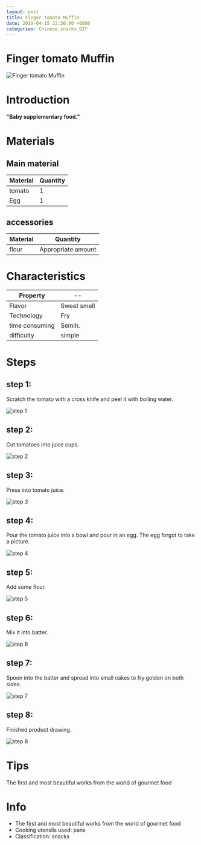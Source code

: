```yaml
---
layout: post
title: Finger tomato Muffin
date: 2019-04-15 22:30:00 +0800
categories: Chinese_snacks_DIY
---
```


# Finger tomato Muffin

![Finger tomato Muffin]({{site.baseurl}}/img/406433/406433.jpg)

# Introduction

**"Baby supplementary food."**

# Materials


## Main material

Material|Quantity
--|--
tomato|1
Egg|1

## accessories

Material|Quantity
--|--
flour|Appropriate amount

# Characteristics

Property|--
--|--
Flavor|Sweet smell
Technology|Fry
time consuming|Semih.
difficulty|simple

# Steps

## step 1:

Scratch the tomato with a cross knife and peel it with boiling water.

![step 1]({{site.baseurl}}/img/406433/1.jpg)

## step 2:

Cut tomatoes into juice cups.

![step 2]({{site.baseurl}}/img/406433/2.jpg)

## step 3:

Press into tomato juice.

![step 3]({{site.baseurl}}/img/406433/3.jpg)

## step 4:

Pour the tomato juice into a bowl and pour in an egg. The egg forgot to take a picture.

![step 4]({{site.baseurl}}/img/406433/4.jpg)

## step 5:

Add some flour.

![step 5]({{site.baseurl}}/img/406433/5.jpg)

## step 6:

Mix it into batter.

![step 6]({{site.baseurl}}/img/406433/6.jpg)

## step 7:

Spoon into the batter and spread into small cakes to fry golden on both sides.

![step 7]({{site.baseurl}}/img/406433/7.jpg)

## step 8:

Finished product drawing.

![step 8]({{site.baseurl}}/img/406433/8.jpg)

# Tips

The first and most beautiful works from the world of gourmet food

# Info

- The first and most beautiful works from the world of gourmet food
- Cooking utensils used: pans
- Classification: snacks